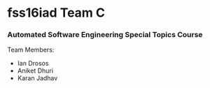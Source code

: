 # fss16iad Team C
### Automated Software Engineering Special Topics Course
Team Members:
* Ian Drosos
* Aniket Dhuri
* Karan Jadhav

